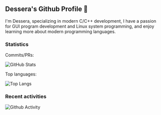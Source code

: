 ## Dessera's Github Profile 👋

I'm Dessera, specializing in modern C/C++ development, I have a passion for GUI program development and Linux system programming, and enjoy learning more about modern programming languages.

### Statistics

Commits/PRs:

![GitHub Stats](https://github-readme-stats.vercel.app/api?username=Dessera)

Top languages:

![Top Langs](https://github-readme-stats.vercel.app/api/top-langs/?username=Dessera)

### Recent activities

![Github Activity](https://github-readme-activity-graph.vercel.app/graph?username=Dessera)

<!-- [![Readme Card](https://github-readme-stats.vercel.app/api/pin/?username=Dessera&repo=OrdOS)](https://github.com/Dessera/OrdOS) -->
